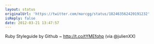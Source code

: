 ```yaml
---
layout: status
originalUrl: 'https://twitter.com/marcgg/status/182463562420191232'
isReply: false
date: 2012-03-21 13:47:57
---
```


Ruby Styleguide by Github ~ http://t.co/tYMEfqhp (via @julienXX)
